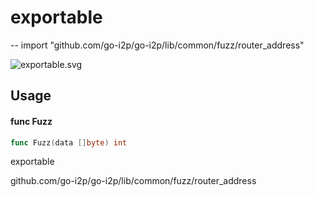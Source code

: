 # exportable
--
    import "github.com/go-i2p/go-i2p/lib/common/fuzz/router_address"

![exportable.svg](exportable)



## Usage

#### func  Fuzz

```go
func Fuzz(data []byte) int
```



exportable

github.com/go-i2p/go-i2p/lib/common/fuzz/router_address
